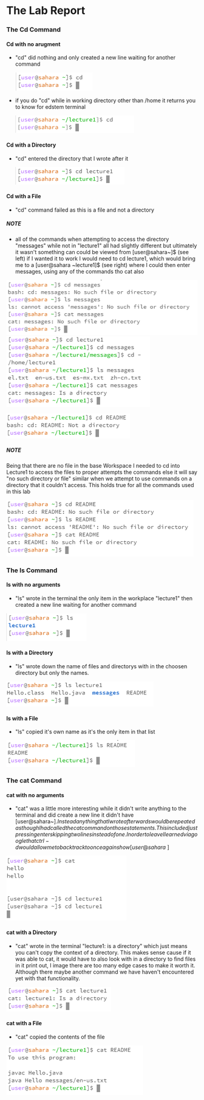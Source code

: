 <p align="center">

# The Lab Report

### The Cd Command

<p aligh="left">

#### Cd with no arugment

- "cd" did nothing and only created a new line waiting for another command

  ![Image](No_Argument_cd.png)

- if you do "cd" while in working directory other than /home it returns you to know for edstem terminal

  ![Image](No_Argument_cd_noHome.png)

#### Cd with a Directory

- "cd" entered the directory that I wrote after it
  
  ![Image](Directory_cd.png)

#### Cd with a File

- "cd" command failed as this is a file and not a directory

##### NOTE

- all of the commands when attempting to access the directory "messages" while not in "lecture1" all had slightly different but ultimately it wasn't something can could be viewed from [user@sahara~]$ (see left) if I wanted it to work I would need to cd lecture1, which would bring me to a [user@sahara ~lecture1]$ (see right) where I could then enter messages, using any of the commands tho cat also

![Image](Directory_All_messages_lecture1Closed.png) ![Image](Directory_All_messages_lecture1Open.png)

  
  ![Image](File_cd.png)

##### NOTE

Being that there are no file in the base Workspace I needed to cd into Lecture1 to access the files to proper attempts the commands else it will say "no such directory or file" similar when we attempt to use commands on a directory that it couldn't access. This holds true for all the commands used in this lab

![Images](File_All_Error.png)


<p align="center">

### The ls Command

<p aligh="left">

#### ls with no arguments

- "ls" wrote in the terminal the only item in the workplace "lecture1" then created a new line waiting for another command

![Image](No_Argument_ls.png)

#### ls with a Directory

- "ls" wrote down the name of files and directorys with in the choosen directory but only the names.
  
![Image](Directory_ls_lecture1.png) 

#### ls with a File

- "ls" copied it's own name as it's the only item in that list
  
![Image](File_ls.png)

<p align="center">

### The cat Command

<p aligh="left">

#### cat with no arguments

- "cat" was a little more interesting while it didn't write anything to the terminal and did create a new line it didn't have [user@sahara~]$. Instead anything that I wrote afterwards would be repeated as though I had called the cat command on those statements. This included just pressing enter skipping two lines instead of one. In order to leave I learned via google that ctrl-d would allow me to back track to once again show [user@sahara~]$

![Image](No_Argument_cat.png)

#### cat with a Directory

- "cat" wrote in the terminal "lecture1: is a directory" which just means you can't copy the context of a directory. This makes sense cause if it was able to cat, it would have to also look with in a directory to find files in it print out, I image there are too many edge cases to make it worth it. Although there maybe another command we have haven't encountered yet with that functionality.

![Image](Directory_cat_lecture1.png)

#### cat with a File


- "cat" copied the contents of the file

![Image](File_cat.png)





